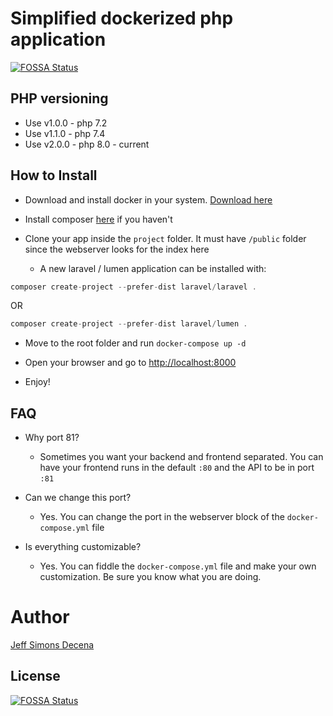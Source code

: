 # Simplified dockerized php application
[![FOSSA Status](https://app.fossa.io/api/projects/git%2Bgithub.com%2Fjsdecena%2Fdocker-php-lemp.svg?type=shield)](https://app.fossa.io/projects/git%2Bgithub.com%2Fjsdecena%2Fdocker-php-lemp?ref=badge_shield)

## PHP versioning
- Use v1.0.0 - php 7.2
- Use v1.1.0 - php 7.4
- Use v2.0.0 - php 8.0 - current

## How to Install

- Download and install docker in your system. [Download here](https://www.docker.com/get-started)

- Install composer [here](https://getcomposer.org/doc/00-intro.md) if you haven't

- Clone your app inside the `project` folder. It must have `/public` folder since the webserver looks for the index here

  - A new laravel / lumen application can be installed with:

```php
composer create-project --prefer-dist laravel/laravel .
```

OR

```php
composer create-project --prefer-dist laravel/lumen .
```

- Move to the root folder and run `docker-compose up -d`

- Open your browser and go to [http://localhost:8000](http://localhost:8000)

- Enjoy!

## FAQ

- Why port 81?
  - Sometimes you want your backend and frontend separated. You can have your frontend runs in the default `:80` and the API to be in port `:81`
  
- Can we change this port?
  - Yes. You can change the port in the webserver block of the `docker-compose.yml` file
  
- Is everything customizable?
  - Yes. You can fiddle the `docker-compose.yml` file and make your own customization. Be sure you know what you are doing.
  
  
  
# Author
[Jeff Simons Decena](https://jsdecena.me)

## License
[![FOSSA Status](https://app.fossa.io/api/projects/git%2Bgithub.com%2Fjsdecena%2Fdocker-php-lemp.svg?type=large)](https://app.fossa.io/projects/git%2Bgithub.com%2Fjsdecena%2Fdocker-php-lemp?ref=badge_large)
